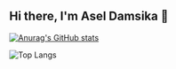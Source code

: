 ## Hi there, I'm Asel Damsika 👋

[![Anurag's GitHub stats](https://github-readme-stats.vercel.app/api?username=aseldamsika&show=reviews,prs_merged_percentage&show_icons=true&theme=radical)](https://github.com/aseldamsika/github-readme-stats)

![Top Langs](https://github-readme-stats.vercel.app/api/top-langs/?username=aseldamsika&layout=compact)
